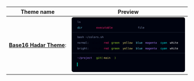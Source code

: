 |Theme name | Preview|
| --- | --- |
|**[Base16 Hadar Theme](base16_hadar_theme.yaml)**:|<img src='previews/base16_hadar_theme.yaml.svg' width='300'>|